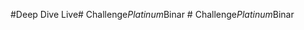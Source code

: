 #Deep Dive Live#   C h a l l e n g e _ P l a t i n u m _ B i n a r  
 #   C h a l l e n g e _ P l a t i n u m _ B i n a r  
 